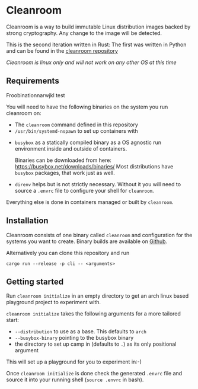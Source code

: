 #    Cleanroom
Cleanroom is a way to build immutable Linux distribution images backed by
strong cryptography. Any change to the image will be detected.

This is the second iteration written in Rust: The first was written in Python
and can be found in the [cleanroom repository](https://github.com/cleanroom-team/cleanroom)

_Cleanroom is *linux only* and will not work on any other OS at this time_

## Requirements

Froobinationnarwjkl test

You will need to have the following binaries on the system you run cleanroom on:

* The `cleanroom` command defined in this repository
* `/usr/bin/systemd-nspawn` to set up containers with
- `busybox` as a statically compiled binary as a OS agnostic run environment
  inside and outside of containers.

  Binaries can be downloaded from here: https://busybox.net/downloads/binaries/
  Most distributions have `busybox` packages, that work just as well.

- `direnv` helps but is not strictly necessary. Without it you will need to
  source a `.envrc` file to configure your shell for `cleanroom`.

Everything else is done in containers managed or built by `cleanroom`.

## Installation

Cleanroom consists of one binary called `cleanroom` and configuration for the
systems you want to create. Binary builds are available on
[Github](https://github.com/cleanroom-team/cleanroom-rs/releases).

Alternatively you can clone this repository and run

```
cargo run --release -p cli -- <arguments>
```

## Getting started

Run `cleanroom initialize` in an empty directory to get an arch linux based
playground project to experiment with.

`cleanroom initialize` takes the following arguments for a more tailored
start:

- `--distribution` to use as a base. This defaults to `arch`
- `--busybox-binary` pointing to the busybox binary
- the directory to set up camp in (defaults to `.`) as its only positional
  argument

This will set up a playground for you to experiment in:-)

Once `cleanroom initialize` is done check the generated `.envrc` file and source
it into your running shell (`source .envrc` in bash).
